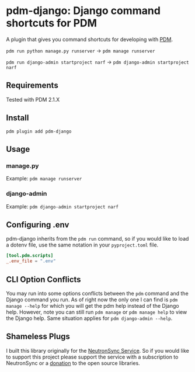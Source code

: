 # pdm-django: Django command shortcuts for PDM

A plugin that gives you command shortcuts for developing with [PDM](https://pdm.fming.dev/).

`pdm run python manage.py runserver` -> `pdm manage runserver`

`pdm run django-admin startproject narf` -> `pdm django-admin startproject narf`

## Requirements

Tested with PDM 2.1.X

## Install

`pdm plugin add pdm-django`

## Usage

### manage.py

Example: `pdm manage runserver`

### django-admin

Example: `pdm django-admin startproject narf`

## Configuring .env

pdm-django inherits from the `pdm run` command, so if you would like to load a dotenv file, use the same notation in your `pyproject.toml` file.

```toml
[tool.pdm.scripts]
_.env_file = ".env"
```

## CLI Option Conflicts

You may run into some options conflicts between the `pdm` command and the Django command you run. As of right now the only one I can find is `pdm manage --help` for which you will get the pdm help instead of the Django help. However, note you can still run `pdm manage` or `pdm manage help` to view the Django help. Same situation applies for `pdm django-admin --help`.

## Shameless Plugs

I built this library originally for the [NeutronSync Service](https://www.neutronsync.com/). So if you would like to support this project please support the service with a subscription to NeutronSync or a [donation](https://github.com/sponsors/neutron-sync) to the open source libraries.
